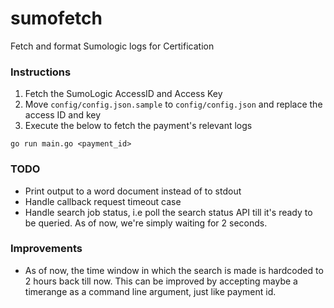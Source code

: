 # sumofetch
Fetch and format Sumologic logs for Certification

### Instructions

1. Fetch the SumoLogic AccessID and Access Key
2. Move `config/config.json.sample` to `config/config.json` and replace the access ID and key
3. Execute the below to fetch the payment's relevant logs

  `go run main.go <payment_id>`

### TODO
- Print output to a word document instead of to stdout
- Handle callback request timeout case
- Handle search job status, i.e poll the search status API till it's ready to be queried. As of now, we're simply waiting for 2 seconds.

### Improvements
 
 - As of now, the time window in which the search is made is hardcoded to 2 hours back till now. This can be improved by accepting maybe a timerange as a command line argument, just like payment id.


 
